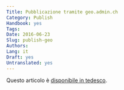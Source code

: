 ```yaml
---
Title: Pubblicazione tramite geo.admin.ch
Category: Publish
Handbook: yes
Tags:
Date: 2016-06-23
Slug: publish-geo
Authors:
Lang: it
Draft: yes
Untranslated: yes
---
```


Questo articolo è [disponibile in tedesco](/de/publish/publish-geo).
